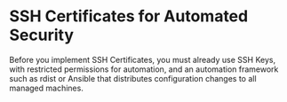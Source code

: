 # SSH Certificates for Automated Security

Before you implement SSH Certificates, you must already use SSH Keys,
with restricted permissions for automation, and an automation framework
such as rdist or Ansible that distributes configuration changes to all
managed machines.

